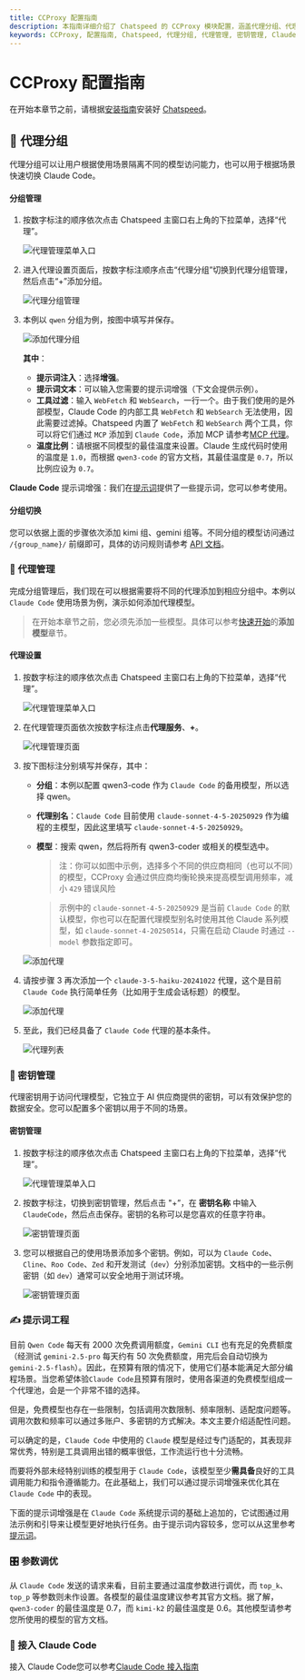 ```yaml
---
title: CCProxy 配置指南
description: 本指南详细介绍了 Chatspeed 的 CCProxy 模块配置，涵盖代理分组、代理管理和密钥管理，帮助您优化 Claude Code 的使用。
keywords: CCProxy, 配置指南, Chatspeed, 代理分组, 代理管理, 密钥管理, Claude Code, 模型配置, AI 代理
---
```


# CCProxy 配置指南

在开始本章节之前，请根据[安装指南](../guide/installation.md)安装好 [Chatspeed](https://chatspeed.aidyou.ai)。

## 🧩 代理分组

代理分组可以让用户根据使用场景隔离不同的模型访问能力，也可以用于根据场景快速切换 Claude Code。

#### 分组管理

1.  按数字标注的顺序依次点击 Chatspeed 主窗口右上角的下拉菜单，选择“代理”。

    ![代理管理菜单入口](/images/zh/proxy-group-1.png)

2.  进入代理设置页面后，按数字标注顺序点击“代理分组”切换到代理分组管理，然后点击“+”添加分组。

    ![代理分组管理](/images/zh/proxy-group-2.png)

3.  本例以 `qwen` 分组为例，按图中填写并保存。

    ![添加代理分组](/images/zh/proxy-group-3.png)

    **其中**：
    - **提示词注入**：选择**增强**。
    - **提示词文本**：可以输入您需要的提示词增强（下文会提供示例）。
    - **工具过滤**：输入 `WebFetch` 和 `WebSearch`，一行一个。由于我们使用的是外部模型，Claude Code 的内部工具 `WebFetch` 和 `WebSearch` 无法使用，因此需要过滤掉。Chatspeed 内置了 `WebFetch` 和 `WebSearch` 两个工具，你可以将它们通过 `MCP` 添加到 `Claude Code`，添加 MCP 请参考[MCP 代理](../mcp/)。
    - **温度比例**：请根据不同模型的最佳温度来设置。Claude 生成代码时使用的温度是 `1.0`，而根据 `qwen3-code` 的官方文档，其最佳温度是 `0.7`，所以比例应设为 `0.7`。

**Claude Code** 提示词增强：我们在[提示词](../prompt/)提供了一些提示词，您可以参考使用。

#### 分组切换

您可以依据上面的步骤依次添加 kimi 组、gemini 组等。不同分组的模型访问通过 `/{group_name}/` 前缀即可，具体的访问规则请参考 [API 文档](../api/)。

### 🔀 代理管理

完成分组管理后，我们现在可以根据需要将不同的代理添加到相应分组中。本例以 `Claude Code` 使用场景为例，演示如何添加代理模型。

> 在开始本章节之前，您必须先添加一些模型。具体可以参考[快速开始](../guide/quickStart.md)的**添加模型**章节。

#### 代理设置

1.  按数字标注的顺序依次点击 Chatspeed 主窗口右上角的下拉菜单，选择“代理”。

    ![代理管理菜单入口](/images/zh/proxy-group-1.png)

2.  在代理管理页面依次按数字标注点击**代理服务**、**+**。

    ![代理管理页面](/images/zh/proxy-setting-1.png)

3.  按下图标注分别填写并保存，其中：
    - **分组**：本例以配置 qwen3-code 作为 `Claude Code` 的备用模型，所以选择 qwen。
    - **代理别名**：`Claude Code` 目前使用 `claude-sonnet-4-5-20250929` 作为编程的主模型，因此这里填写 `claude-sonnet-4-5-20250929`。
    - **模型**：搜索 qwen，然后将所有 qwen3-coder 或相关的模型选中。

      > 注：你可以如图中示例，选择多个不同的供应商相同（也可以不同）的模型，CCProxy 会通过供应商均衡轮换来提高模型调用频率，减小 `429` 错误风险

      > 示例中的 `claude-sonnet-4-5-20250929` 是当前 `Claude Code` 的默认模型，你也可以在配置代理模型别名时使用其他 Claude 系列模型，如 `claude-sonnet-4-20250514`，只需在启动 Claude 时通过 `--model` 参数指定即可。

    ![添加代理](/images/zh/proxy-setting-2.png)

4.  请按步骤 3 再次添加一个 `claude-3-5-haiku-20241022` 代理，这个是目前 `Claude Code` 执行简单任务（比如用于生成会话标题）的模型。

    ![添加代理](/images/zh/proxy-setting-3.png)

5.  至此，我们已经具备了 `Claude Code` 代理的基本条件。

    ![代理列表](/images/zh/proxy-setting-4.png)

### 🔑 密钥管理

代理密钥用于访问代理模型，它独立于 AI 供应商提供的密钥，可以有效保护您的数据安全。您可以配置多个密钥以用于不同的场景。

#### 密钥管理

1.  按数字标注的顺序依次点击 Chatspeed 主窗口右上角的下拉菜单，选择“代理”。

    ![代理管理菜单入口](/images/zh/proxy-group-1.png)

2.  按数字标注，切换到密钥管理，然后点击 "+”，在 **密钥名称** 中输入 `ClaudeCode`，然后点击保存。密钥的名称可以是您喜欢的任意字符串。

    ![密钥管理页面](/images/zh/proxy-key-1.png)

3.  您可以根据自己的使用场景添加多个密钥。例如，可以为 `Claude Code`、`Cline`、`Roo Code`、`Zed` 和开发测试（`dev`）分别添加密钥。文档中的一些示例密钥（如 `dev`）通常可以安全地用于测试环境。

    ![密钥管理页面](/images/zh/proxy-key-2.png)

### ✍️ 提示词工程

目前 `Qwen Code` 每天有 2000 次免费调用额度，`Gemini CLI` 也有充足的免费额度（经测试 `gemini-2.5-pro` 每天约有 50 次免费额度，用完后会自动切换为 `gemini-2.5-flash`）。因此，在预算有限的情况下，使用它们基本能满足大部分编程场景。当您希望体验`Claude Code`且预算有限时，使用各渠道的免费模型组成一个代理池，会是一个非常不错的选择。

但是，免费模型也存在一些限制，包括调用次数限制、频率限制、适配度问题等。调用次数和频率可以通过多账户、多密钥的方式解决。本文主要介绍适配性问题。

可以确定的是，`Claude Code` 中使用的 `Claude` 模型是经过专门适配的，其表现非常优秀，特别是工具调用出错的概率很低，工作流运行也十分流畅。

而要将外部未经特别训练的模型用于 `Claude Code`，该模型至少**需具备**良好的工具调用能力和指令遵循能力。在此基础上，我们可以通过提示词增强来优化其在 `Claude Code` 中的表现。

下面的提示词增强是在 `Claude Code` 系统提示词的基础上追加的，它试图通过用法示例和引导来让模型更好地执行任务。由于提示词内容较多，您可以从这里参考[提示词](../prompt/)。

### 🎛️ 参数调优

从 `Claude Code` 发送的请求来看，目前主要通过温度参数进行调优，而 `top_k`、`top_p` 等参数则未作设置。各模型的最佳温度建议参考其官方文档。据了解，`qwen3-coder` 的最佳温度是 0.7，而 `kimi-k2` 的最佳温度是 0.6。其他模型请参考您所使用的模型的官方文档。

### 🔌 接入 Claude Code

接入 Claude Code您可以参考[Claude Code 接入指南](claude-code.md)
